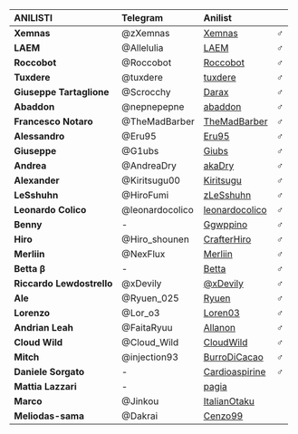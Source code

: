 | ANILISTI | Telegram | Anilist | |
| :-- | :-- | :-- | :--: |
| **Xemnas** | @zXemnas | [Xemnas](https://anilist.co/user/Xemnas/) | ♂ |
| **LAEM** | @Allelulia | [LAEM](https://anilist.co/user/LAEM/) | ♂ |
| **Roccobot** | @Roccobot | [Roccobot](https://anilist.co/user/Roccobot/) | ♂ |
| **Tuxdere** | @tuxdere | [tuxdere](https://anilist.co/user/tuxdere/) | ♂ |
| **Giuseppe Tartaglione** | @Scrocchy | [Darax](https://anilist.co/user/Darax/) | ♂ |
| **Abaddon** | @nepnepepne | [abaddon](https://anilist.co/user/abaddon/) | ♂ |
| **Francesco Notaro** | @TheMadBarber | [TheMadBarber](https://anilist.co/user/TheMadBarber) | ♂ |
| **Alessandro** | @Eru95 | [Eru95](https://anilist.co/user/Eru95/) | ♂ |
| **Giuseppe** | @G1ubs | [Giubs](https://anilist.co/user/Giubs/) | ♂ |
| **Andrea** | @AndreaDry | [akaDry](https://anilist.co/user/akaDry/) | ♂ |
| **Alexander** | @Kiritsugu00 | [Kiritsugu](https://anilist.co/user/Kiritsugu/) | ♂ |
| **LeSshuhn** | @HiroFumi | [zLeSshuhn](https://anilist.co/user/zLeSshuhn/) | ♂ |
| **Leonardo Colico** | @leonardocolico | [leonardocolico](https://anilist.co/user/leonardocolico/) | ♂ |
| **Benny** | - | [Ggwppino](https://anilist.co/user/Ggwppino/) | ♂ |
| **Hiro** | @Hiro_shounen | [CrafterHiro](https://anilist.co/user/CrafterHiro/) | ♂ |
| **Merliin** | @NexFlux | [Merliin](https://anilist.co/user/Merliin/) | ♂ |
| **Betta β** | - | [Betta](https://anilist.co/user/Betta/) | ♂ |
| **Riccardo Lewdostrello** | @xDevily | [@xDevily](https://anilist.co/user/xDevily/) | ♂ |
| **Ale** | @Ryuen_025 | [Ryuen](https://anilist.co/user/Ryuen/) | ♂ |
| **Lorenzo** | @Lor_o3 | [Loren03](https://anilist.co/user/Loren03) | ♂ |
| **Andrian Leah** | @FaitaRyuu | [Allanon](https://anilist.co/user/Allanon/) | ♂ |
| **Cloud Wild** | @Cloud_Wild | [CloudWild](https://anilist.co/user/CloudWild) | ♂ |
| **Mitch** | @injection93 | [BurroDiCacao](https://anilist.co/user/BurroDiCacao/) | ♂ |
| **Daniele Sorgato** | - | [Cardioaspirine](https://anilist.co/user/Cardioaspirine/) | ♂ |
| **Mattia Lazzari** | - | [pagia](https://anilist.co/user/pagia/) |
| **Marco** | @Jinkou | [ItalianOtaku](https://anilist.co/user/ItalianOtaku/) |
| **Meliodas-sama** | @Dakrai | [Cenzo99](https://anilist.co/user/Cenzo99/) |
